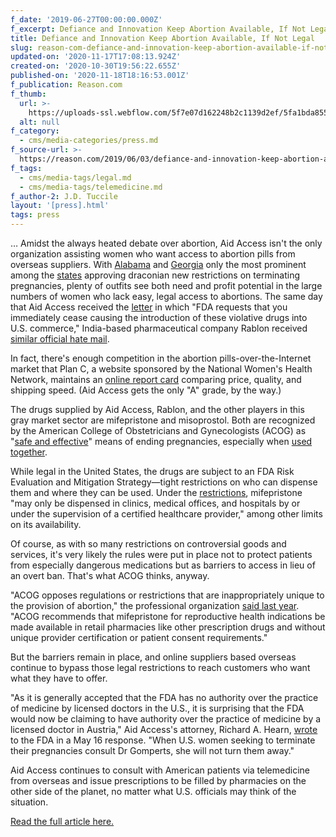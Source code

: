 ```yaml
---
f_date: '2019-06-27T00:00:00.000Z'
f_excerpt: Defiance and Innovation Keep Abortion Available, If Not Legal
title: Defiance and Innovation Keep Abortion Available, If Not Legal
slug: reason-com-defiance-and-innovation-keep-abortion-available-if-not-legal
updated-on: '2020-11-17T17:08:13.924Z'
created-on: '2020-10-30T19:56:22.655Z'
published-on: '2020-11-18T18:16:53.001Z'
f_publication: Reason.com
f_thumb:
  url: >-
    https://uploads-ssl.webflow.com/5f7e07d162248b2c1139d2ef/5fa1bda8557802858c32d2d9_VICE-%20Texas%20Is%20Hostile%20to%20Abortion%2C%20So%20People%20Are%20Doing%20It%20Themselves.jpg
  alt: null
f_category:
  - cms/media-categories/press.md
f_source-url: >-
  https://reason.com/2019/06/03/defiance-and-innovation-keep-abortion-available-if-not-legal/
f_tags:
  - cms/media-tags/legal.md
  - cms/media-tags/telemedicine.md
f_author-2: J.D. Tuccile
layout: '[press].html'
tags: press
---
```


… Amidst the always heated debate over abortion, Aid Access isn't the only organization assisting women who want access to abortion pills from overseas suppliers. With [Alabama](https://www.cbsnews.com/news/alabama-abortion-law-governor-kay-ivey-signs-near-total-ban-today-live-updates-2019-05-15/) and [Georgia](https://www.cbsnews.com/news/georgia-abortion-law-governor-brian-kemp-signs-heartbeat-abortion-bill-into-law-today-2019-05-07/) only the most prominent among the [states](https://www.nbcnews.com/news/us-news/guide-anti-abortion-laws-state-n1012566) approving draconian new restrictions on terminating pregnancies, plenty of outfits see both need and profit potential in the large numbers of women who lack easy, legal access to abortions. The same day that Aid Access received the [letter](https://www.fda.gov/inspections-compliance-enforcement-and-criminal-investigations/warning-letters/aidaccessorg-575658-03082019) in which "FDA requests that you immediately cease causing the introduction of these violative drugs into U.S. commerce," India-based pharmaceutical company Rablon received [similar official hate mail](https://www.fda.gov/inspections-compliance-enforcement-and-criminal-investigations/warning-letters/rablon-1111111-03082019).

In fact, there's enough competition in the abortion pills-over-the-Internet market that Plan C, a website sponsored by the National Women's Health Network, maintains an [online report card](https://plancpills.org/reportcard) comparing price, quality, and shipping speed. (Aid Access gets the only "A" grade, by the way.)

The drugs supplied by Aid Access, Rablon, and the other players in this gray market sector are mifepristone and misoprostol. Both are recognized by the American College of Obstetricians and Gynecologists (ACOG) as "[safe and effective](https://www.acog.org/About-ACOG/News-Room/Statements/2016/ACOG-Statement-on-Medication-Abortion?IsMobileSet=false)" means of ending pregnancies, especially when [used together](https://plancpills.org/background).

While legal in the United States, the drugs are subject to an FDA Risk Evaluation and Mitigation Strategy—tight restrictions on who can dispense them and where they can be used. Under the [restrictions](https://www.fda.gov/drugs/postmarket-drug-safety-information-patients-and-providers/mifeprex-mifepristone-information), mifepristone "may only be dispensed in clinics, medical offices, and hospitals by or under the supervision of a certified healthcare provider," among other limits on its availability.

Of course, as with so many restrictions on controversial goods and services, it's very likely the rules were put in place not to protect patients from especially dangerous medications but as barriers to access in lieu of an overt ban. That's what ACOG thinks, anyway.

"ACOG opposes regulations or restrictions that are inappropriately unique to the provision of abortion," the professional organization [said last year](https://www.acog.org/Clinical-Guidance-and-Publications/Position-Statements/Improving-Access-to-Mifepristone). "ACOG recommends that mifepristone for reproductive health indications be made available in retail pharmacies like other prescription drugs and without unique provider certification or patient consent requirements."

But the barriers remain in place, and online suppliers based overseas continue to bypass those legal restrictions to reach customers who want what they have to offer.

"As it is generally accepted that the FDA has no authority over the practice of medicine by licensed doctors in the U.S., it is surprising that the FDA would now be claiming to have authority over the practice of medicine by a licensed doctor in Austria," Aid Access's attorney, Richard A. Hearn, [wrote](https://aidaccess.org/en/media/inline/2019/5/16/19_05_16_gomperts_letter_and_exhibit_a.pdf) to the FDA in a May 16 response. "When U.S. women seeking to terminate their pregnancies consult Dr Gomperts, she will not turn them away."

Aid Access continues to consult with American patients via telemedicine from overseas and issue prescriptions to be filled by pharmacies on the other side of the planet, no matter what U.S. officials may think of the situation.

[Read the full article here.](https://reason.com/2019/06/03/defiance-and-innovation-keep-abortion-available-if-not-legal/)
